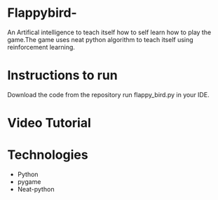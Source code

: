 # Flappybird-
   An Artifical intelligence to teach itself how to self learn how to play the game.The game uses neat python algorithm to teach itself using reinforcement learning. 

# Instructions to run 
   Download the code from the repository run flappy_bird.py in your IDE.

 # Video Tutorial

 # Technologies
   - Python
   - pygame
   - Neat-python
   
